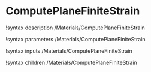 <!-- MOOSE Documentation Stub: Remove this when content is added. -->

# ComputePlaneFiniteStrain

!syntax description /Materials/ComputePlaneFiniteStrain

!syntax parameters /Materials/ComputePlaneFiniteStrain

!syntax inputs /Materials/ComputePlaneFiniteStrain

!syntax children /Materials/ComputePlaneFiniteStrain
